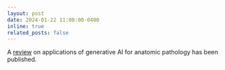 ```yaml
---
layout: post
date: 2024-01-22 11:00:00-0400
inline: true
related_posts: false
---
```


A [review](https://meridian.allenpress.com/aplm/article/doi/10.5858/arpa.2024-0215-RA/505319) on applications of generative AI for anatomic pathology has been published.